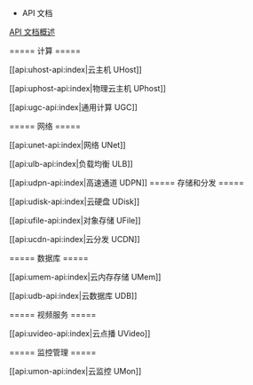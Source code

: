 * API 文档 

[API 文档概述](api/summary/index)

===== 计算 =====

[[api:uhost-api:index|云主机 UHost]]

[[api:uphost-api:index|物理云主机 UPhost]]

[[api:ugc-api:index|通用计算 UGC]]

===== 网络 =====

[[api:unet-api:index|网络 UNet]]

[[api:ulb-api:index|负载均衡 ULB]]

[[api:udpn-api:index|高速通道 UDPN]]
===== 存储和分发 =====

[[api:udisk-api:index|云硬盘 UDisk]]

[[api:ufile-api:index|对象存储 UFile]]

[[api:ucdn-api:index|云分发 UCDN]]

===== 数据库 =====

[[api:umem-api:index|云内存存储 UMem]]

[[api:udb-api:index|云数据库 UDB]]


===== 视频服务 =====

[[api:uvideo-api:index|云点播 UVideo]]

===== 监控管理 =====

[[api:umon-api:index|云监控 UMon]]

